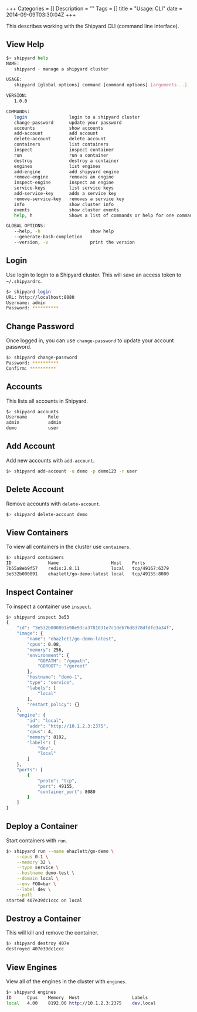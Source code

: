 +++
Categories = []
Description = ""
Tags = []
title = "Usage: CLI"
date = 2014-09-09T03:30:04Z
+++

This describes working with the Shipyard CLI (command line interface).

## View Help
```bash
$> shipyard help
NAME:
   shipyard - manage a shipyard cluster

USAGE:
   shipyard [global options] command [command options] [arguments...]

VERSION:
   1.0.0

COMMANDS:
   login                login to a shipyard cluster
   change-password      update your password
   accounts             show accounts
   add-account          add account
   delete-account       delete account
   containers           list containers
   inspect              inspect container
   run                  run a container
   destroy              destroy a container
   engines              list engines
   add-engine           add shipyard engine
   remove-engine        removes an engine
   inspect-engine       inspect an engine
   service-keys         list service keys
   add-service-key      adds a service key
   remove-service-key   removes a service key
   info                 show cluster info
   events               show cluster events
   help, h              Shows a list of commands or help for one command

GLOBAL OPTIONS:
   --help, -h                   show help
   --generate-bash-completion
   --version, -v                print the version
```

## Login
Use login to login to a Shipyard cluster.  This will save an access token to `~/.shipyardrc`.

```bash
$> shipyard login
URL: http://localhost:8080
Username: admin
Password: **********
```

## Change Password
Once logged in, you can use `change-password` to update your account password.

```bash
$> shipyard change-password
Password: **********
Confirm: **********
```

## Accounts
This lists all accounts in Shipyard.

```bash
$> shipyard accounts
Username        Role
admin           admin
demo            user
```

## Add Account
Add new accounts with `add-account`.

```bash
$> shipyard add-account -u demo -p demo123 -r user
```

## Delete Account
Remove accounts with `delete-account`.

```bash
$> shipyard delete-account demo
```

## View Containers
To view all containers in the cluster use `containers`.

```bash
$> shipyard containers
ID              Name                    Host    Ports
7b55a8eb9f57    redis:2.8.11            local   tcp/49167:6379
3e532b000891    ehazlett/go-demo:latest local   tcp/49155:8080
```

## Inspect Container
To inspect a container use `inspect`.

```bash
$> shipyard inspect 3e53
{
    "id": "3e532b000891e90e93ca3781031e7c1ddb76d8378dfdfd3a34f",
    "image": {
        "name": "ehazlett/go-demo:latest",
        "cpus": 0.08,
        "memory": 256,
        "environment": {
            "GOPATH": "/gopath",
            "GOROOT": "/goroot"
        },
        "hostname": "demo-1",
        "type": "service",
        "labels": [
            "local"
        ],
        "restart_policy": {}
    },
    "engine": {
        "id": "local",
        "addr": "http://10.1.2.3:2375",
        "cpus": 4,
        "memory": 8192,
        "labels": [
            "dev",
            "local"
        ]
    },
    "ports": [
        {
            "proto": "tcp",
            "port": 49155,
            "container_port": 8080
        }
    ]
}
```

## Deploy a Container
Start containers with `run`.

```bash
$> shipyard run --name ehazlett/go-demo \
    --cpus 0.1 \
    --memory 32 \
    --type service \
    --hostname demo-test \
    --domain local \
    --env FOO=bar \
    --label dev \
    --pull
started 407e39dc1ccc on local
```

## Destroy a Container
This will kill and remove the container.

```bash
$> shipyard destroy 407e
destroyed 407e39dc1ccc
```

## View Engines
View all of the engines in the cluster with `engines`.

```bash
$> shipyard engines
ID      Cpus    Memory  Host                    Labels
local   4.00    8192.00 http://10.1.2.3:2375    dev,local
```

